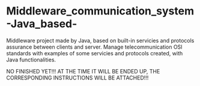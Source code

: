 # Middleware_communication_system-Java_based-
Middleware project made by Java, based on built-in servicies and protocols assurance between clients and server. Manage telecommunication OSI standards with examples of some servicies and protocols created, with Java functionalities.


NO FINISHED YET!!! AT THE TIME IT WILL BE ENDED UP, THE CORRESPONDING INSTRUCTIONS WILL BE ATTACHED!!!
